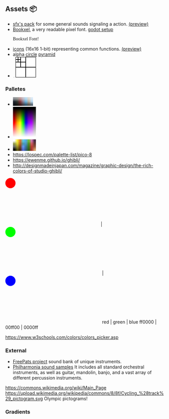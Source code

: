  <style>
@font-face { font-family: Bookxel; src: url('Bookxel.ttf'); } 
</style>

## Assets 📦

- [sfx's pack](sound.zip) for some general sounds signaling a action. [(preview)](sounds.ogg)
- [Bookxel](bookxel.ttf), a very readable pixel font. [godot setup](bookxel_godot.zip) <p style="font-family:JuneBug;">Bookxel Font!<p>
- [icons](icon.zip) (16x16 1-bit) representing common functions. [(preview)](icons.png)
- alpha [circle](alpha_circle.png) [pyramid](alpha_pyramid.png)
- ![striped pattern](striped_pattern.png)
![power squares](power_squares.png)

### Palletes
- <img src="spirited_away.png" width=63 height=27 alt="spirited away">
- <img alt="rainbow dark light" src="rainbow_dark_light.png" width=72 height=99>
- <img alt="pallete orderning" src="h_pallete_v_light_condition.png" width=72 heigh = 27>
- <https://lospec.com/palette-list/pico-8>
- <https://ewenme.github.io/ghibli/>
- <http://designmadeinjapan.com/magazine/graphic-design/the-rich-colors-of-studio-ghibli/>

<svg><rect width="32" height="32" rx="20" ry="20" style="fill:#ff0000"/></svg>|<svg><rect width="32" height="32" rx="20" ry="20" style="fill:#00ff00"/></svg> |<svg><rect width="32" height="32" rx="20" ry="20" style="fill:#0000ff"/></svg>
red | green | blue
ff0000 | 00ff00 | 0000ff

<https://www.w3schools.com/colors/colors_picker.asp>
### External

- [FreePats project](https://freepats.zenvoid.org/index.html) sound bank of unique instruments.
- [Philharmonia sound samples](https://philharmonia.co.uk/resources/sound-samples/) It includes all standard orchestral instruments, as well as guitar, mandolin, banjo, and a vast array of different percussion instruments.

<https://commons.wikimedia.org/wiki/Main_Page>
<https://upload.wikimedia.org/wikipedia/commons/8/8f/Cycling_%28track%29_pictogram.svg>
Olympic pictograms!

### Gradients

